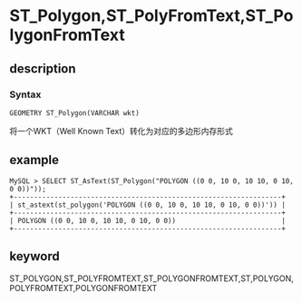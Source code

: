 # ST_Polygon,ST_PolyFromText,ST_PolygonFromText

## description

### Syntax

`GEOMETRY ST_Polygon(VARCHAR wkt)`

将一个WKT（Well Known Text）转化为对应的多边形内存形式

## example

```Plain Text
MySQL > SELECT ST_AsText(ST_Polygon("POLYGON ((0 0, 10 0, 10 10, 0 10, 0 0))"));
+------------------------------------------------------------------+
| st_astext(st_polygon('POLYGON ((0 0, 10 0, 10 10, 0 10, 0 0))')) |
+------------------------------------------------------------------+
| POLYGON ((0 0, 10 0, 10 10, 0 10, 0 0))                          |
+------------------------------------------------------------------+
```

## keyword

ST_POLYGON,ST_POLYFROMTEXT,ST_POLYGONFROMTEXT,ST,POLYGON,POLYFROMTEXT,POLYGONFROMTEXT
